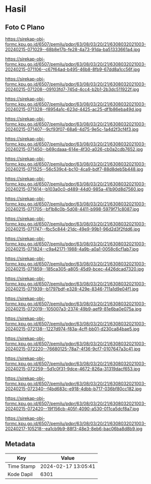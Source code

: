 # Hasil

## Foto C Plano

https://sirekap-obj-formc.kpu.go.id/6507/pemilu/pdpr/63/08/03/20/21/6308032021003-20240215-071029--68b8e17b-fe28-4a73-91da-ba51333661a4.jpg

https://sirekap-obj-formc.kpu.go.id/6507/pemilu/pdpr/63/08/03/20/21/6308032021003-20240215-071106--c67f64ad-b495-46b8-8fb9-67dd8a1cc56f.jpg

https://sirekap-obj-formc.kpu.go.id/6507/pemilu/pdpr/63/08/03/20/21/6308032021003-20240215-071208--09103fd7-745d-4cc4-b2b1-2b3dc511922f.jpg

https://sirekap-obj-formc.kpu.go.id/6507/pemilu/pdpr/63/08/03/20/21/6308032021003-20240215-071328--f8954a1c-623d-4425-ac25-df1b86eba49d.jpg

https://sirekap-obj-formc.kpu.go.id/6507/pemilu/pdpr/63/08/03/20/21/6308032021003-20240215-071407--9cf93f07-68a6-4d75-9e5c-1a4d2f3cf4f3.jpg

https://sirekap-obj-formc.kpu.go.id/6507/pemilu/pdpr/63/08/03/20/21/6308032021003-20240215-071450--b69cdaaa-614e-4f30-a026-cb0a2cdb7652.jpg

https://sirekap-obj-formc.kpu.go.id/6507/pemilu/pdpr/63/08/03/20/21/6308032021003-20240215-071525--56c539c4-bc10-4ca9-bdf7-88d8deb5b448.jpg

https://sirekap-obj-formc.kpu.go.id/6507/pemilu/pdpr/63/08/03/20/21/6308032021003-20240215-071614--b103a0c0-d489-44d0-985a-41b90d8d7560.jpg

https://sirekap-obj-formc.kpu.go.id/6507/pemilu/pdpr/63/08/03/20/21/6308032021003-20240215-071705--bf1b8c0b-5d08-4411-b998-5979f71c8087.jpg

https://sirekap-obj-formc.kpu.go.id/6507/pemilu/pdpr/63/08/03/20/21/6308032021003-20240215-071747--fbc5c844-21dc-49e9-99b1-96d2d3f2fdd6.jpg

https://sirekap-obj-formc.kpu.go.id/6507/pemilu/pdpr/63/08/03/20/21/6308032021003-20240215-071824--c9a42171-1988-4a9b-a0a1-0058c6cf1ab7.jpg

https://sirekap-obj-formc.kpu.go.id/6507/pemilu/pdpr/63/08/03/20/21/6308032021003-20240215-071859--185ca305-a805-45d9-bcec-4426dcad7320.jpg

https://sirekap-obj-formc.kpu.go.id/6507/pemilu/pdpr/63/08/03/20/21/6308032021003-20240215-071939--b1797bdf-e328-429e-8346-711a1d9e04f1.jpg

https://sirekap-obj-formc.kpu.go.id/6507/pemilu/pdpr/63/08/03/20/21/6308032021003-20240215-072019--105007a3-2374-49b9-aef9-81e6ba0e075a.jpg

https://sirekap-obj-formc.kpu.go.id/6507/pemilu/pdpr/63/08/03/20/21/6308032021003-20240215-072138--1227d974-f83a-4cff-bb01-d230ca84bae5.jpg

https://sirekap-obj-formc.kpu.go.id/6507/pemilu/pdpr/63/08/03/20/21/6308032021003-20240215-072220--76680125-78a7-4f36-9cf7-0107647a3c41.jpg

https://sirekap-obj-formc.kpu.go.id/6507/pemilu/pdpr/63/08/03/20/21/6308032021003-20240215-072259--5d1c0f31-9dce-4672-826a-31319dacf653.jpg

https://sirekap-obj-formc.kpu.go.id/6507/pemilu/pdpr/63/08/03/20/21/6308032021003-20240215-072340--f4bd683c-e918-4dbb-b717-036bf80cc182.jpg

https://sirekap-obj-formc.kpu.go.id/6507/pemilu/pdpr/63/08/03/20/21/6308032021003-20240215-072420--19f156cb-405f-4090-a530-011ca5dcf8a7.jpg

https://sirekap-obj-formc.kpu.go.id/6507/pemilu/pdpr/63/08/03/20/21/6308032021003-20240217-105218--ea1cb9b9-88f3-48e3-8eb6-bac06ba8d8b9.jpg


## Metadata

| Key        | Value               |
| ---------- | ------------------- |
| Time Stamp | 2024-02-17 13:05:41 |
| Kode Dapil | 6301                |



